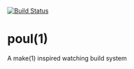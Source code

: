 [![Build Status](https://travis-ci.org/Acconut/poul.svg?branch=master)](https://travis-ci.org/Acconut/poul)

# poul(1)

A make(1) inspired watching build system
